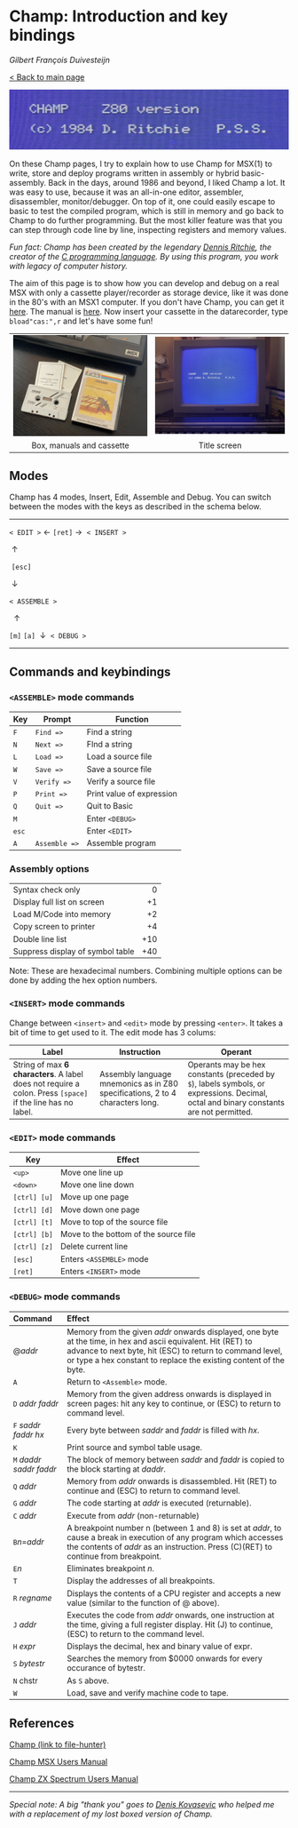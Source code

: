 # Champ: Introduction and key bindings

*Gilbert François Duivesteijn*

[< Back to main page](index.html)

![](assets/images/03_champ_intro_header.jpg)

On these Champ pages, I try to explain how to use Champ for MSX(1) to write, store and deploy programs written in assembly or hybrid basic-assembly. Back in the days, around 1986 and beyond, I liked Champ a lot. It was easy to use, because it was an all-in-one editor, assembler, disassembler, monitor/debugger. On top of it, one could easily escape to basic to test the compiled program, which is still in memory and go back to Champ to do further programming. But the most killer feature was that you can step through code line by line, inspecting registers and memory values. 

*Fun fact: Champ has been created by the legendary [Dennis Ritchie](https://en.wikipedia.org/wiki/Dennis_Ritchie), the creator of the [C programming language](https://en.wikipedia.org/wiki/C_(programming_language)). By using this program, you work with legacy of computer history.*

The aim of this page is to show how you can develop and debug on a real MSX with only a cassette player/recorder as storage device, like it was done in the 80's with an MSX1 computer. If you don't have Champ, you can get it [here](https://download.file-hunter.com/Games/MSX1/CAS/Champ%20(1984)(PSS)%5BBLOAD'CAS-'%2CR%5D.zip). The manual is [here](champ_msx.pdf). Now insert your cassette in the datarecorder, type `bload"cas:",r` and let's have some fun!

|                                          |                                          |
| :--------------------------------------: | :--------------------------------------: |
| ![](assets/images/03_champ_intro_01.jpg) | ![](assets/images/03_champ_intro_02.jpg) |
|        Box, manuals and cassette         |               Title screen               |

## Modes

Champ has 4 modes, Insert, Edit, Assemble and Debug. You can switch between the modes with the keys as described in the schema below.


---

 `< EDIT >`   &larr; `[ret]` &rarr;   `< INSERT >`

​          &uarr;

​     `[esc]`

​          &darr;

`< ASSEMBLE >`

                &uarr;

   `[m]`   `[a]`
 ​     &darr; 
   `< DEBUG >`

---
## Commands and keybindings

### `<ASSEMBLE>` mode commands

| Key   | Prompt        | Function                  |
| ----- | ------------- | ------------------------- |
| `F`   | `Find =>`     | Find a string             |
| `N`   | `Next =>`     | FInd a string             |
| `L`   | `Load =>`     | Load a source file        |
| `W`   | `Save =>`     | Save a source file        |
| `V`   | `Verify =>`   | Verify a source file      |
| `P`   | `Print =>`    | Print value of expression |
| `Q`   | `Quit =>`     | Quit to Basic             |
| `M`   |               | Enter `<DEBUG>`           |
| `esc` |               | Enter `<EDIT>`            |
| `A`   | `Assemble =>` | Assemble program          |

### Assembly options

|                                  |      |
| -------------------------------- | ---: |
| Syntax check only                |    0 |
| Display full list on screen      |   +1 |
| Load M/Code into memory          |   +2 |
| Copy screen to printer           |   +4 |
| Double line list                 |  +10 |
| Suppress display of symbol table |  +40 |

Note: These are hexadecimal numbers. Combining multiple options can be done by adding the hex option numbers.



### `<INSERT>` mode commands

Change between `<insert>` and `<edit>` mode by pressing `<enter>`. It takes a bit of time to get used to it. The edit mode has 3 colums:

| Label                                                        | Instruction                                                  | Operant                                                      |
| ------------------------------------------------------------ | ------------------------------------------------------------ | ------------------------------------------------------------ |
| String of max **6 characters**. A label does not require a colon. Press `[space]` if the line has no label. | Assembly language mnemonics as in Z80 specifications, 2 to 4 characters long. | Operants may be hex constants (preceded by `$`), labels symbols, or expressions. Decimal, octal and binary constants are not permitted. |



### `<EDIT>` mode commands

| Key          | Effect                                |
| ------------ | ------------------------------------- |
| `<up>`       | Move one line up                      |
| `<down>`     | Move one line down                    |
| `[ctrl] [u]` | Move up one page                      |
| `[ctrl] [d]` | Move down one page                    |
| `[ctrl] [t]` | Move to top of the source file        |
| `[ctrl] [b]` | Move to the bottom of the source file |
| `[ctrl] [z]` | Delete current line                   |
| `[esc]`      | Enters `<ASSEMBLE>` mode              |
| `[ret]`      | Enters `<INSERT>` mode                |



### `<DEBUG>` mode commands


| Command | Effect |
| :----- | :----- |
| @*addr* | Memory from the given *addr* onwards displayed, one byte at the time, in hex and ascii equivalent. Hit (RET) to advance to next byte, hit (ESC) to return to command level, or type a hex constant to replace the existing content of the byte. |
| `A` | Return to `<Assemble>` mode. |
| `D` *addr* *faddr* | Memory from the given address onwards is displayed in screen pages: hit any key to continue, or (ESC) to return to command level. |
| `F` *saddr* *faddr* *hx* | Every byte between *saddr* and *faddr* is filled with *hx*. |
| `K` | Print source and symbol table usage. |
| `M` *daddr* *saddr* *faddr* | The block of memory between *saddr* and *faddr* is copied to the block starting at *daddr*. |
| `Q` *addr* | Memory from *addr* onwards is disassembled. Hit (RET) to continue and (ESC) to return to command level. |
| `G` *addr* | The code starting at *addr* is executed (returnable). |
| `C` *addr* | Execute from *addr* (non-returnable) |
| `B`*n*=*addr* | A breakpoint number n (between 1 and 8) is set at *addr*, to cause a break in execution of any program which accesses the contents of *addr* as an instruction. Press (C)(RET) to continue from breakpoint. |
| `E`*n* | Eliminates breakpoint *n*. |
| `T` | Display the addresses of all breakpoints. |
| `R` *regname* | Displays the contents of a CPU register and accepts a new value (similar to the function of @ above). |
| `J` *addr* | Executes the code from *addr* onwards, one instruction at the time, giving a full register display. Hit (J) to continue, (ESC) to return to the command level. |
| `H` *expr* | Displays the decimal, hex and binary value of expr. |
| `S` *bytestr* | Searches the memory from $0000 onwards for every occurance of bytestr. |
| `N` chstr | As `S` above. |
| `W` | Load, save and verify machine code to tape. |



## References

[Champ (link to file-hunter)](https://download.file-hunter.com/Games/MSX1/CAS/Champ%20(1984)(PSS)%5BBLOAD'CAS-'%2CR%5D.zip)

[Champ MSX Users Manual](assets/downloads/champ_msx.pdf)

[Champ ZX Spectrum Users Manual](assets/downloads/champ_zxspectrum.pdf)



---

*Special note: A big "thank you" goes to [Denis Kovasevic](http://gems-lighted.com) who helped me with a replacement of my lost boxed version of Champ.*

